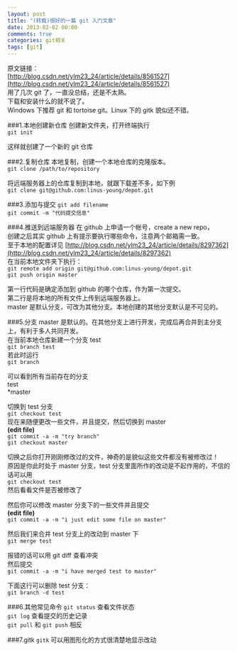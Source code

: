 ```yaml
---
layout: post
title: "(转载)很好的一篇 git 入门文章"
date: 2013-02-02 00:00
comments: true
categories: git相关
tags: [git]
---
```

原文链接：  
[http://blog.csdn.net/ylm23_24/article/details/8561527](http://blog.csdn.net/ylm23_24/article/details/8561527)  
用了几次 git 了，一直没总结，还是不太熟。  
下载和安装什么的就不说了。  
Windows 下推荐 git 和 tortoise git。Linux 下的 gitk 貌似还不错。 
<!-- more -->
###1.本地创建新仓库
创建新文件夹，打开终端执行  
`git init`  

这样就创建了一个新的 git 仓库  

###2.复制仓库
本地复制，创建一个本地仓库的克隆版本。  
`git clone /path/to/repository`  

将远端服务器上的仓库复制到本地，就跟下载差不多，如下例  
`git clone git@github.com:linus-young/depot.git`  

###3.添加与提交
`git add filename`  
`git commit -m "代码提交信息"`  

###4.推送到远端服务器
在 github 上申请一个帐号，create a new repo，  
创建之后其实 github 上有提示要执行哪些命令，注意两个邮箱需一致。  
至于本地的配置详见 [http://blog.csdn.net/ylm23_24/article/details/8297362](http://blog.csdn.net/ylm23_24/article/details/8297362)  
在当前本地文件夹下执行：  
`git remote add origin git@github.com:linus-young/depot.git`  
`git push origin master`  

第一行代码是确定添加到 github 的哪个仓库，作为第一次提交。  
第二行是将本地的所有文件上传到远端服务器上。  
master 是默认分支，可改为其他分支。本地创建的其他分支默认是不可见的。  

###5.分支
master 是默认的。在其他分支上进行开发，完成后再合并到主分支上，有利于多人共同开发。  
在当前本地仓库新建一个分支 test  
`git branch test`  
若此时运行  
`git branch`  

可以看到所有当前存在的分支  
test  
\*master  

切换到 test 分支  
`git checkout test`  
现在来随便更改一些文件，并且提交，然后切换到 master  
__(edit file)__  
`git commit -a -m "try branch"`  
`git checkout master`  

切换之后你打开刚刚修改过的文件，神奇的是貌似这些文件都没有被修改过！  
原因是你此时处于 master 分支，test 分支里面所作的改动是不起作用的，不信的话可以用  
`git checkout test`  
然后看看文件是否被修改了  

然后你可以修改 master 分支下的一些文件并且提交  
__(edit file)__  
`git commit -a -m "i just edit some file on master"`  

然后我们来合并 test 分支上的改动到 master 下  
`git merge test`  

报错的话可以用 git diff 查看冲突  
然后提交  
`git commit -a -m "i have merged test to master"`  

下面这行可以删除 test 分支：  
`git branch -d test`  

###6.其他常见命令
`git status` 查看文件状态  
`git log`   查看提交的历史记录  
`git pull` 和 `git push` 相反  

###7.gitk
`gitk` 可以用图形化的方式很清楚地显示改动  



